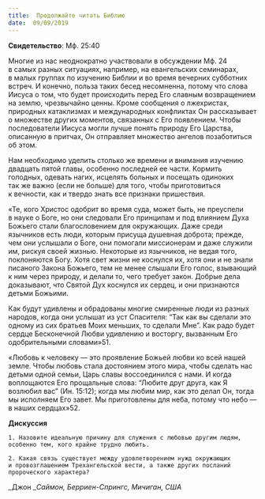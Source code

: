```yaml
---
title:  Продолжайте читать Библию
date:  09/09/2019
---
```


**Свидетельство**: Мф. 25:40

Многие из нас неоднократно участвовали в обсуждении Мф. 24 в самых разных ситуациях, например, на евангельских семинарах, в малых группах по изучению Библии и во время вечерних субботних встреч. И конечно, польза таких бесед несомненна, потому что слова Иисуса о том, что будет происходить перед Его славным возвращением на землю, чрезвычайно ценны. Кроме сообщения о лжехристах, природных катаклизмах и международных конфликтах Он рассказывает о множестве других моментов, связанных с Его появлением. Чтобы последователи Иисуса могли лучше понять природу Его Царства, описанную в притчах, Он отправляет множество ангелов позаботиться об этом.

Нам необходимо уделить столько же времени и внимания изучению двадцать пятой главы, особенно последней ее части. Кормить голодных, одевать нагих, исцелять больных и посещать одиноких так же важно (если не больше) для того, чтобы приготовиться к вечности, как и твердо знать все признаки пришествия.

«Те, кого Христос одобрит во время суда, может быть, не преуспели в науке о Боге, но они следовали Его принципам и под влиянием Духа Божьего стали благословением для окружающих. Даже среди язычников есть люди, которым присуща душевная доброта; прежде, чем они услышали о Боге, они помогали миссионерам и даже служили им, рискуя своей жизнью. Некоторые из язычников, не ведая того, поклоняются Богу. Хотя свет жизни не коснулся их, хотя они и не знали писаного Закона Божьего, тем не менее слышали Его голос, взывающий к ним через природу, и делали то, чего требует закон. Добрые дела доказывают, что Святой Дух коснулся их сердец, и они признаются детьми Божьими.

Как будут удивлены и обрадованы многие смиренные люди из разных народов, когда они услышат из уст Спасителя: “Так как вы сделали это одному из сих братьев Моих меньших, то сделали Мне”. Как радо будет сердце Бесконечной Любви удивлению и восторгу, вызванным Его одобрительными словами»51.

«Любовь к человеку — это проявление Божьей любви ко всей нашей земле. Чтобы любовь стала достоянием этого мира, чтобы сделать нас детьми одной семьи, Царь славы воссоединился с нами. И когда воплощаются Его прощальные слова: “Любите друг друга, как Я возлюбил вас” (Ин. 15:12); когда мы любим мир, как это делал Он, тогда мы исполняем Его завет. Мы приготовлены для неба, потому что небо — в наших сердцах»52.

**Дискуссия**

`1.	Назовите идеальную причину для служения с любовью другим людям, особенно тем, кого крайне трудно любить.`

`2.	Какая связь существует между удовлетворением нужд окружающих и провозглашением Трехангельской вести, а также других посланий пророческого характера?`

_Джон __Саймон, Берриен-Спрингс, Мичиган, США_